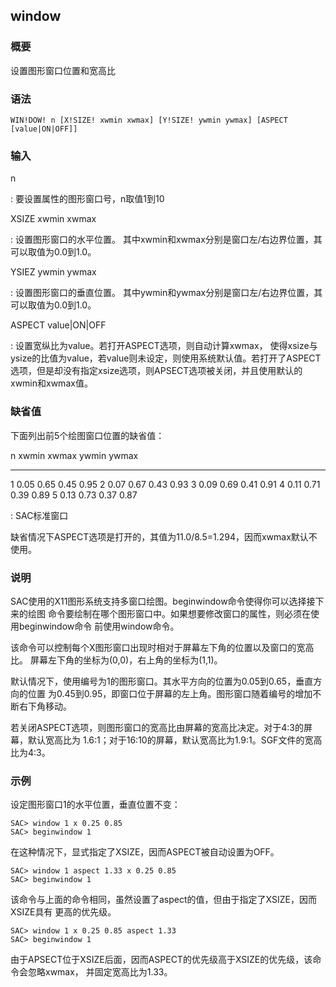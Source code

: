 ## window 

### 概要

设置图形窗口位置和宽高比

### 语法

``` {.bash}
WIN!DOW! n [X!SIZE! xwmin xwmax] [Y!SIZE! ywmin ywmax] [ASPECT [value|ON|OFF]]
```

### 输入

n

:   要设置属性的图形窗口号，n取值1到10

XSIZE xwmin xwmax

:   设置图形窗口的水平位置。
    其中xwmin和xwmax分别是窗口左/右边界位置，其可以取值为0.0到1.0。

YSIEZ ywmin ywmax

:   设置图形窗口的垂直位置。
    其中ywmin和ywmax分别是窗口左/右边界位置，其可以取值为0.0到1.0。

ASPECT value|ON|OFF

:   设置宽纵比为value。若打开ASPECT选项，则自动计算xwmax，
    使得xsize与ysize的比值为value，若value则未设定，则使用系统默认值。若打开了ASPECT
    选项，但是却没有指定xsize选项，则APSECT选项被关闭，并且使用默认的xwmin和xwmax值。

### 缺省值

下面列出前5个绘图窗口位置的缺省值：

   n   xwmin   xwmax   ywmin   ywmax
  --- ------- ------- ------- -------
   1   0.05    0.65    0.45    0.95
   2   0.07    0.67    0.43    0.93
   3   0.09    0.69    0.41    0.91
   4   0.11    0.71    0.39    0.89
   5   0.13    0.73    0.37    0.87

  : SAC标准窗口

缺省情况下ASPECT选项是打开的，其值为11.0/8.5=1.294，因而xwmax默认不使用。

### 说明

SAC使用的X11图形系统支持多窗口绘图。beginwindow命令使得你可以选择接下来的绘图
命令要绘制在哪个图形窗口中。如果想要修改窗口的属性，则必须在使用beginwindow命令
前使用window命令。

该命令可以控制每个X图形窗口出现时相对于屏幕左下角的位置以及窗口的宽高比。
屏幕左下角的坐标为(0,0)，右上角的坐标为(1,1)。

默认情况下，使用编号为1的图形窗口。其水平方向的位置为0.05到0.65，垂直方向的位置
为0.45到0.95，即窗口位于屏幕的左上角。图形窗口随着编号的增加不断右下角移动。

若关闭ASPECT选项，则图形窗口的宽高比由屏幕的宽高比决定。对于4:3的屏幕，默认宽高比为
1.6:1；对于16:10的屏幕，默认宽高比为1.9:1。SGF文件的宽高比为4:3。

### 示例

设定图形窗口1的水平位置，垂直位置不变：

``` {.bash}
SAC> window 1 x 0.25 0.85
SAC> beginwindow 1
```

在这种情况下，显式指定了XSIZE，因而ASPECT被自动设置为OFF。

``` {.bash}
SAC> window 1 aspect 1.33 x 0.25 0.85
SAC> beginwindow 1
```

该命令与上面的命令相同，虽然设置了aspect的值，但由于指定了XSIZE，因而XSIZE具有
更高的优先级。

``` {.bash}
SAC> window 1 x 0.25 0.85 aspect 1.33
SAC> beginwindow 1
```

由于APSECT位于XSIZE后面，因而ASPECT的优先级高于XSIZE的优先级，该命令会忽略xwmax，
并固定宽高比为1.33。
